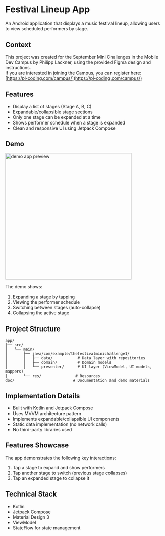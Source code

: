 # Festival Lineup App

An Android application that displays a music festival lineup, allowing users to view scheduled
performers by stage.

## Context

This project was created for the September Mini Challenges in the Mobile Dev Campus by Philipp
Lackner, using the provided Figma design and instructions.  
If you are interested in joining the Campus, you can register
here: [https://pl-coding.com/campus/](https://pl-coding.com/campus/)

## Features

- Display a list of stages (Stage A, B, C)
- Expandable/collapsible stage sections
- Only one stage can be expanded at a time
- Shows performer schedule when a stage is expanded
- Clean and responsive UI using Jetpack Compose

## Demo

<img src="doc/miniChallenge1_September_2025_TheFestivalLineUp.gif" width="400" alt="demo app preview"/>

The demo shows:

1. Expanding a stage by tapping
2. Viewing the performer schedule
3. Switching between stages (auto-collapse)
4. Collapsing the active stage

## Project Structure

```
app/
├── src/
│   └── main/
│       ├── java/com/example/thefestivalminichallenge1/
│       │   ├── data/           # Data layer with repositories
│       │   ├── domain/         # Domain models
│       │   └── presenter/      # UI layer (ViewModel, UI models, mappers)
│       └── res/               # Resources
doc/                          # Documentation and demo materials
```

## Implementation Details

- Built with Kotlin and Jetpack Compose
- Uses MVVM architecture pattern
- Implements expandable/collapsible UI components
- Static data implementation (no network calls)
- No third-party libraries used

## Features Showcase

The app demonstrates the following key interactions:

1. Tap a stage to expand and show performers
2. Tap another stage to switch (previous stage collapses)
3. Tap an expanded stage to collapse it

## Technical Stack

- Kotlin
- Jetpack Compose
- Material Design 3
- ViewModel
- StateFlow for state management
